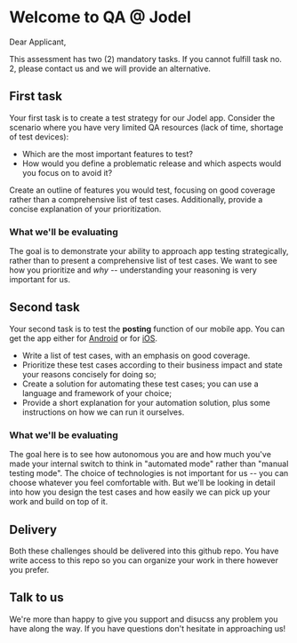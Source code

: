 # Welcome to QA @ Jodel

Dear Applicant,

This assessment has two (2) mandatory tasks. If you cannot fulfill task no. 2, please contact us and we will provide an alternative.

## First task

Your first task is to create a test strategy for our Jodel app. Consider the scenario where you have very limited QA resources (lack of time, shortage of test devices):

- Which are the most important features to test? 
- How would you define a problematic release and which aspects would you focus on to avoid it?

Create an outline of features you would test, focusing on good coverage rather than a comprehensive list of test cases. Additionally, provide a concise explanation of your prioritization.

### What we'll be evaluating

The goal is to demonstrate your ability to approach app testing strategically, rather than to present a comprehensive list of test cases. We want to see how you prioritize and *why* -- understanding your reasoning is very important for us.

## Second task

Your second task is to test the **posting** function of our mobile app. You can get the app either for [Android](https://play.google.com/store/apps/details?id=com.tellm.android.app&hl=en) or for [iOS](https://itunes.apple.com/de/app/jodel/id789870026?l=en).

- Write a list of test cases, with an emphasis on good coverage.
- Prioritize these test cases according to their business impact and state your reasons concisely for doing so;
- Create a solution for automating these test cases; you can use a language and framework of your choice;
- Provide a short explanation for your automation solution, plus some instructions on how we can run it ourselves.

### What we'll be evaluating

The goal here is to see how autonomous you are and how much you've made your internal switch to think in "automated mode" rather than "manual testing mode". The choice of technologies is not important for us -- you can choose whatever you feel comfortable with. But we'll be looking in detail into how you design the test cases and how easily we can pick up your work and build on top of it.

## Delivery

Both these challenges should be delivered into this github repo. You have write access to this repo so you can organize your work in there however you prefer.

## Talk to us

We're more than happy to give you support and disucss any problem you have along the way. If you have questions don't hesitate in approaching us!
